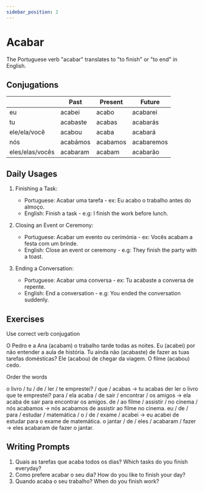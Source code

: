```yaml
---
sidebar_position: 2
---
```


# Acabar

The Portuguese verb "acabar" translates to "to finish" or "to end" in English.

## Conjugations

|                 | Past     | Present  | Future     |
| --------------- | -------- | -------- | ---------- |
| eu              | acabei   | acabo    | acabarei   |
| tu              | acabaste | acabas   | acabarás   |
| ele/ela/você    | acabou   | acaba    | acabará    |
| nós             | acabámos | acabamos | acabaremos |
| eles/elas/vocês | acabaram | acabam   | acabarão   |

## Daily Usages

1. Finishing a Task:

   - Portuguese: Acabar uma tarefa - ex: Eu acabo o trabalho antes do almoço.
   - English: Finish a task - e.g: I finish the work before lunch.

2. Closing an Event or Ceremony:

   - Portuguese: Acabar um evento ou cerimónia - ex: Vocês acabam a festa com um brinde.
   - English: Close an event or ceremony - e.g: They finish the party with a toast.

3. Ending a Conversation:

   - Portuguese: Acabar uma conversa - ex: Tu acabaste a conversa de repente.
   - English: End a conversation - e.g: You ended the conversation suddenly.

## Exercises

Use correct verb conjugation

O Pedro e a Ana (acabam) o trabalho tarde todas as noites.
Eu (acabei) por não entender a aula de história.
Tu ainda não (acabaste) de fazer as tuas tarefas domésticas?
Ele (acabou) de chegar da viagem.
O filme (acabou) cedo.

Order the words

o livro / tu / de / ler / te emprestei? / que / acabas -> tu acabas der ler o livro que te emprestei?
para / ela acaba / de sair / encontrar / os amigos -> ela acaba de sair para encontrar os amigos.
de / ao filme / assistir / no cinema / nós acabamos -> nós acabamos de assistir ao filme no cinema.
eu / de / para / estudar / matemática / o / de / exame / acabei -> eu acabei de estudar para o exame de matemática.
o jantar / de / eles / acabaram / fazer -> eles acabaram de fazer o jantar.

## Writing Prompts

1. Quais as tarefas que acaba todos os dias? Which tasks do you finish everyday?
2. Como prefere acabar o seu dia? How do you like to finish your day?
3. Quando acaba o seu trabalho? When do you finish work?
